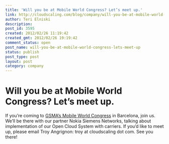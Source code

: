 ```yaml
---
title: 'Will you be at Mobile World Congress? Let’s meet up.'
link: http://cloudscaling.com/blog/company/will-you-be-at-mobile-world-congress-lets-meet-up/
author: Teri Elniski
description: 
post_id: 3595
created: 2012/02/26 11:19:42
created_gmt: 2012/02/26 19:19:42
comment_status: open
post_name: will-you-be-at-mobile-world-congress-lets-meet-up
status: publish
post_type: post
layout: post
category: company
---
```


# Will you be at Mobile World Congress? Let’s meet up.

If you’re coming to [GSMA’s Mobile World Congress](http://www.mobileworldcongress.com/index.html) in Barcelona, join us. We’ll be there with our partner Nokia Siemens Networks, talking about implementation of our Open Cloud System with carriers. If you’d like to meet up, please email Troy Angrignon: troy at cloudscaling dot com. See you there!
